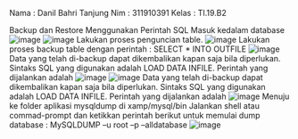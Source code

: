 Nama : Danil Bahri Tanjung
Nim : 311910391
Kelas : TI.19.B2

Backup dan Restore Menggunakan Perintah SQL
Masuk kedalam database
![image](https://user-images.githubusercontent.com/81598231/123588844-9540e080-d812-11eb-975f-242f03a4cf26.png)
![image](https://user-images.githubusercontent.com/81598231/123588932-b43f7280-d812-11eb-88a5-21721be633ee.png)
Lakukan proses penguncian table.
![image](https://user-images.githubusercontent.com/81598231/123589244-23b56200-d813-11eb-9154-9944f416f46b.png)
Lakukan proses backup table dengan perintah : SELECT * INTO OUTFILE
![image](https://user-images.githubusercontent.com/81598231/123589414-670fd080-d813-11eb-8519-77ee95080fe5.png)
Data yang telah di-backup dapat dikembalikan kapan saja bila diperlukan. Sintaks SQL yang digunakan
adalah LOAD DATA INFILE. Perintah yang dijalankan adalah
![image](https://user-images.githubusercontent.com/81598231/123589589-ab9b6c00-d813-11eb-89e8-a3fd04befbda.png)
![image](https://user-images.githubusercontent.com/81598231/123590106-6592d800-d814-11eb-98b1-892895051c37.png)
Data yang telah di-backup dapat dikembalikan kapan saja bila diperlukan. Sintaks SQL yang digunakan
adalah LOAD DATA INFILE. Perintah yang dijalankan adalah
![image](https://user-images.githubusercontent.com/81598231/123590990-a9d2a800-d815-11eb-8503-295d69c3034d.png)
Menuju ke folder aplikasi mysqldump di xamp/mysql/bin
Jalankan shell atau commad-prompt dan ketikkan perintah berikut untuk memulai dump database :
MySQLDUMP –u root –p –alldatabase
![image](https://user-images.githubusercontent.com/81598231/123591819-a8ee4600-d816-11eb-94ed-ff3819265493.png)
